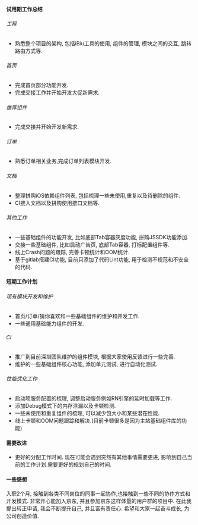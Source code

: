 #### 试用期工作总结
###### 工程
- 熟悉整个项目的架构, 包括iBiu工具的使用, 组件的管理, 模块之间的交互, 跳转路由方式等.
###### 首页
- 完成首页部分功能开发.
- 完成交接工作并开始开发大促新需求.
###### 推荐组件
- 完成交接并开始开发新需求.
###### 订单
- 熟悉订单相关业务,完成订单列表模块开发.
###### 文档
- 整理拼购iOS依赖组件列表, 包括梳理一些未使用,重复以及待删除的组件.
- CI接入文档以及拼购使用接口文档等.
###### 其他工作
- 一些基础组件的功能开发, 比如底部Tab容器灰度功能, 拼购JSSDK功能添加.
- 交接一些基础组件, 比如启动广告页, 底部Tab容器, 打标配置组件等.
- 线上Crash问题的跟踪, 完善卡顿统计和OOM统计.
- 基于gitlab搭建CI功能, 目前只添加了代码Lint功能, 用于检测不规范和不安全的代码.

#### 短期工作计划
###### 现有模块开发和维护
- 首页/订单/猜你喜欢和一些基础组件的维护和开发工作.
- 一些通用基础能力组件的开发.
###### CI
- 推广到目前深圳团队维护的组件模块, 根据大家使用反馈进行一些完善.
- 维护的一些基础组件核心功能, 添加单元测试, 进行自动化测试.
###### 性能优化工作
- 启动项服务配置的梳理, 调整启动服务例如RN引擎的延时加载等工作.
- 添加Debug模式下的内存泄漏以及卡顿检测.
- 一些未使用和重复组件的梳理, 可以减少包大小和某些潜在性能.
- 线上卡顿和OOM问题跟踪和解决.(目前卡顿很多是因为主站基础组件库的功能)

#### 需要改进
- 更好的分配工作时间. 现在可能会遇到突然有其他事情需要更进, 影响到自己当前的工作计划.需要更好的规划自己的时间.

#### 一些感想
入职2个月, 接触到各类不同岗位的同事一起协作,也接触到一些不同的协作方式和开发模式. 非常开心能加入京东, 并且参加京东这样体量的用户群的项目中.
在此我提出转正申请, 我会不断提升自己, 并且富有责任心. 希望和大家一起奋斗成长, 为公司创造价值.
